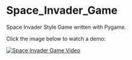 # Space_Invader_Game
 Space Invader Style Game written with Pygame.
 
Click the image below to watch a demo:

[![Space Invader Game Video](https://img.youtube.com/vi/r0Vdsojcooc/0.jpg)](https://www.youtube.com/watch?v=r0Vdsojcooc)
